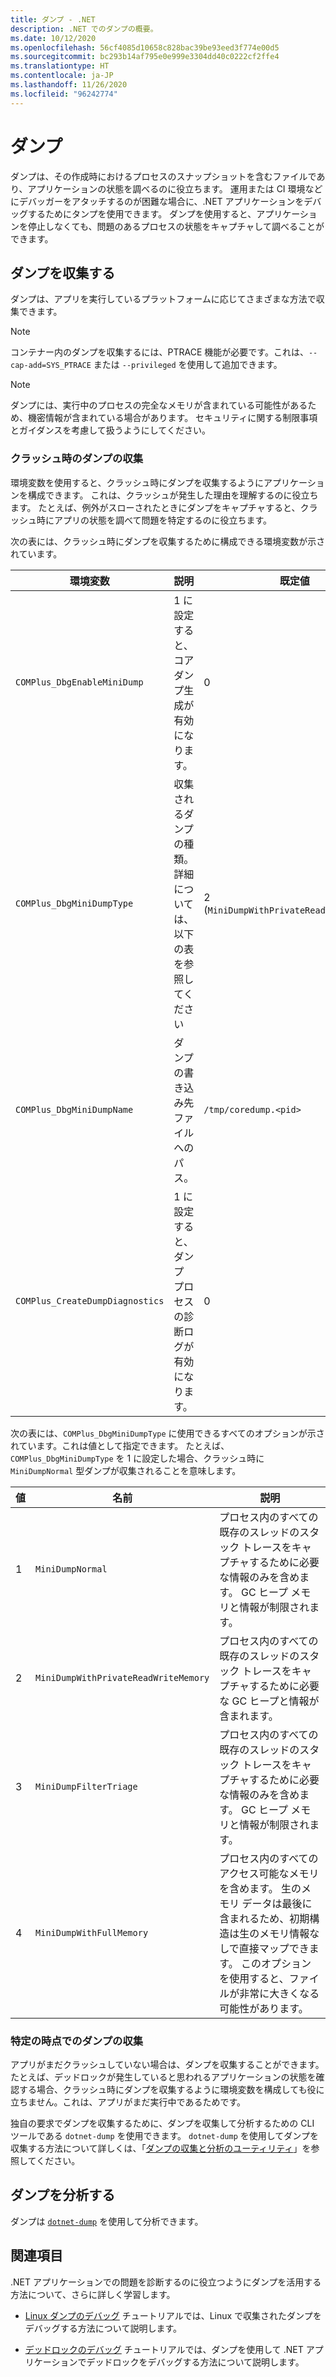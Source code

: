 ```yaml
---
title: ダンプ - .NET
description: .NET でのダンプの概要。
ms.date: 10/12/2020
ms.openlocfilehash: 56cf4085d10658c828bac39be93eed3f774e00d5
ms.sourcegitcommit: bc293b14af795e0e999e3304dd40c0222cf2ffe4
ms.translationtype: HT
ms.contentlocale: ja-JP
ms.lasthandoff: 11/26/2020
ms.locfileid: "96242774"
---
```

# <a name="dumps"></a>ダンプ

ダンプは、その作成時におけるプロセスのスナップショットを含むファイルであり、アプリケーションの状態を調べるのに役立ちます。 運用または CI 環境などにデバッガーをアタッチするのが困難な場合に、.NET アプリケーションをデバッグするためにタンプを使用できます。 ダンプを使用すると、アプリケーションを停止しなくても、問題のあるプロセスの状態をキャプチャして調べることができます。

## <a name="collect-dumps"></a>ダンプを収集する

ダンプは、アプリを実行しているプラットフォームに応じてさまざまな方法で収集できます。

> [!NOTE]
> コンテナー内のダンプを収集するには、PTRACE 機能が必要です。これは、`--cap-add=SYS_PTRACE` または `--privileged` を使用して追加できます。

> [!NOTE]
> ダンプには、実行中のプロセスの完全なメモリが含まれている可能性があるため、機密情報が含まれている場合があります。 セキュリティに関する制限事項とガイダンスを考慮して扱うようにしてください。

### <a name="collecting-dumps-on-crash"></a>クラッシュ時のダンプの収集

環境変数を使用すると、クラッシュ時にダンプを収集するようにアプリケーションを構成できます。 これは、クラッシュが発生した理由を理解するのに役立ちます。 たとえば、例外がスローされたときにダンプをキャプチャすると、クラッシュ時にアプリの状態を調べて問題を特定するのに役立ちます。

次の表には、クラッシュ時にダンプを収集するために構成できる環境変数が示されています。

|環境変数|説明|既定値|
|-------|---------|---|
|`COMPlus_DbgEnableMiniDump`|1 に設定すると、コア ダンプ生成が有効になります。|0|
|`COMPlus_DbgMiniDumpType`|収集されるダンプの種類。 詳細については、以下の表を参照してください|2 (`MiniDumpWithPrivateReadWriteMemory`)|
|`COMPlus_DbgMiniDumpName`|ダンプの書き込み先ファイルへのパス。|`/tmp/coredump.<pid>`|
|`COMPlus_CreateDumpDiagnostics`|1 に設定すると、ダンプ プロセスの診断ログが有効になります。|0|

次の表には、`COMPlus_DbgMiniDumpType` に使用できるすべてのオプションが示されています。これは値として指定できます。 たとえば、`COMPlus_DbgMiniDumpType` を 1 に設定した場合、クラッシュ時に `MiniDumpNormal` 型ダンプが収集されることを意味します。

|値|名前|説明|
|-----|----|-----------|
|1|`MiniDumpNormal`|プロセス内のすべての既存のスレッドのスタック トレースをキャプチャするために必要な情報のみを含めます。 GC ヒープ メモリと情報が制限されます。|
|2|`MiniDumpWithPrivateReadWriteMemory`|プロセス内のすべての既存のスレッドのスタック トレースをキャプチャするために必要な GC ヒープと情報が含まれます。|
|3|`MiniDumpFilterTriage`|プロセス内のすべての既存のスレッドのスタック トレースをキャプチャするために必要な情報のみを含めます。 GC ヒープ メモリと情報が制限されます。|
|4|`MiniDumpWithFullMemory`|プロセス内のすべてのアクセス可能なメモリを含めます。 生のメモリ データは最後に含まれるため、初期構造は生のメモリ情報なしで直接マップできます。 このオプションを使用すると、ファイルが非常に大きくなる可能性があります。|

### <a name="collecting-dumps-at-specific-point-in-time"></a>特定の時点でのダンプの収集

アプリがまだクラッシュしていない場合は、ダンプを収集することができます。 たとえば、デッドロックが発生していると思われるアプリケーションの状態を確認する場合、クラッシュ時にダンプを収集するように環境変数を構成しても役に立ちません。これは、アプリがまだ実行中であるためです。

独自の要求でダンプを収集するために、ダンプを収集して分析するための CLI ツールである `dotnet-dump` を使用できます。 `dotnet-dump` を使用してダンプを収集する方法について詳しくは、「[ダンプの収集と分析のユーティリティ](dotnet-dump.md)」を参照してください。

## <a name="analyze-dumps"></a>ダンプを分析する

ダンプは [`dotnet-dump`](dotnet-dump.md) を使用して分析できます。

## <a name="see-also"></a>関連項目

.NET アプリケーションでの問題を診断するのに役立つようにダンプを活用する方法について、さらに詳しく学習します。

* [Linux ダンプのデバッグ](debug-linux-dumps.md) チュートリアルでは、Linux で収集されたダンプをデバッグする方法について説明します。

* [デッドロックのデバッグ](debug-deadlock.md) チュートリアルでは、ダンプを使用して .NET アプリケーションでデッドロックをデバッグする方法について説明します。

